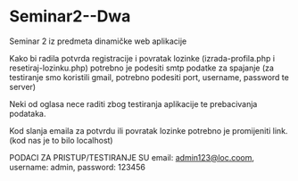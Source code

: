 Seminar2--Dwa
=============

Seminar 2 iz predmeta dinamičke web aplikacije

Kako bi radila potvrda registracije i povratak lozinke (izrada-profila.php i resetiraj-lozinku.php) potrebno je podesiti smtp podatke za spajanje (za testiranje smo koristili gmail, potrebno podesiti port, username, password te server)

Neki od oglasa nece raditi zbog testiranja aplikacije te prebacivanja podataka.

Kod slanja emaila za potvrdu ili povratak lozinke potrebno je promijeniti link. (kod nas je to bilo localhost)

PODACI ZA PRISTUP/TESTIRANJE SU email: admin123@loc.coom, username: admin, password: 123456
